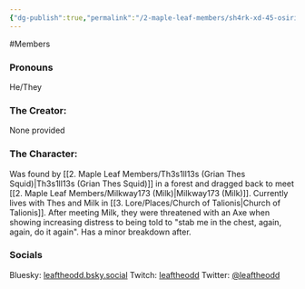 ```yaml
---
{"dg-publish":true,"permalink":"/2-maple-leaf-members/sh4rk-xd-45-osiris/","created":"2024-12-13T22:49:04.760-05:00"}
---
```


#Members 
### Pronouns 
He/They
### The Creator:
None provided
### The Character:
Was found by [[2. Maple Leaf Members/Th3s1ll13s (Grian Thes Squid)\|Th3s1ll13s (Grian Thes Squid)]] in a forest and dragged back to meet [[2. Maple Leaf Members/Milkway173 (Milk)\|Milkway173 (Milk)]]. Currently lives with Thes and Milk in [[3. Lore/Places/Church of Talionis\|Church of Talionis]]. After meeting Milk, they were threatened with an Axe when showing increasing distress to being told to "stab me in the chest, again, again, do it again". Has a minor breakdown after.
### Socials
Bluesky: [leaftheodd.bsky.social](https://bsky.app/profile/leaftheodd.bsky.social)
Twitch: [leaftheodd](https://www.twitch.tv/leaftheodd)
Twitter: [@leaftheodd](https://x.com/leaftheodd?t=Hdh4cYBU9nU4U8duhEzDJQ&s=09)
